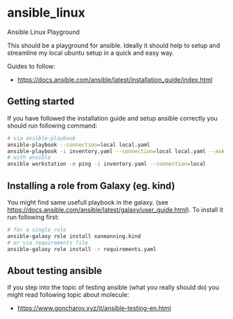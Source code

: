 # ansible_linux

Ansible Linux Playground

This should be a playground for ansible. Ideally it should help to setup and streamline my local ubuntu setup in a quick and easy way.

Guides to follow:

- <https://docs.ansible.com/ansible/latest/installation_guide/index.html>

## Getting started

If you have followed the installation guide and setup ansible correctly you should run following command:

```bash
# via ansible-playbook
ansible-playbook --connection=local local.yaml
ansible-playbook -i inventory.yaml --connection=local local.yaml --ask-become-pass
# with ansible
ansible workstation -m ping -i inventory.yaml --connection=local
```

## Installing a role from Galaxy (eg. kind)

You might find same usefull playbook in the galaxy. (see <https://docs.ansible.com/ansible/latest/galaxy/user_guide.html>).
To install it run following first:

```bash
# for a single role
ansible-galaxy role install xanmanning.kind
# or via requirements file
ansible-galaxy role install -r requirements.yaml
```

## About testing ansible

If you step into the topic of testing ansible (what you really should do) you might read following topic about molecule:

- <https://www.goncharov.xyz/it/ansible-testing-en.html>

